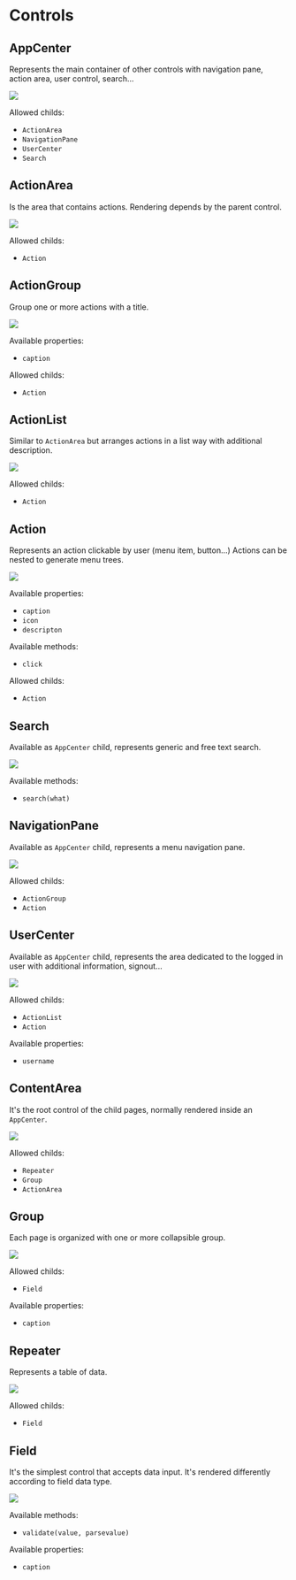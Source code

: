 # Controls

## AppCenter
Represents the main container of other controls with navigation pane, action area, user control, search...

![](img/ctl_appcenter.png)

Allowed childs:
* `ActionArea`
* `NavigationPane`
* `UserCenter`
* `Search`

## ActionArea
Is the area that contains actions. Rendering depends by the parent control.

![](img/ctl_actarea.png)

Allowed childs:
* `Action`

## ActionGroup
Group one or more actions with a title.

![](img/ctl_actgroup.png)

Available properties:
* `caption`

Allowed childs:
* `Action`

## ActionList
Similar to `ActionArea` but arranges actions in a list way with additional description.

![](img/ctl_actlist.png)

Allowed childs:
* `Action`

## Action
Represents an action clickable by user (menu item, button...)
Actions can be nested to generate menu trees.

![](img/ctl_action.png)

Available properties:
* `caption`
* `icon`
* `descripton`

Available methods:
* `click`

Allowed childs:
* `Action`


## Search
Available as `AppCenter` child, represents generic and free text search.

![](img/ctl_search.png)

Available methods:
* `search(what)`

## NavigationPane
Available as `AppCenter` child, represents a menu navigation pane.

![](img/ctl_navpane.png)

Allowed childs:
* `ActionGroup`
* `Action`

## UserCenter
Available as `AppCenter` child, represents the area dedicated to the logged in user with additional information, signout...

![](img/ctl_userctl.png)

Allowed childs:
* `ActionList`
* `Action`

Available properties:
* `username`

## ContentArea
It's the root control of the child pages, normally rendered inside an `AppCenter`.

![](img/ctl_contarea.png)

Allowed childs:
* `Repeater`
* `Group`
* `ActionArea`

## Group
Each page is organized with one or more collapsible group.

![](img/ctl_group.png)

Allowed childs:
* `Field`

Available properties:
* `caption`

## Repeater
Represents a table of data.

![](img/ctl_repeater.png)

Allowed childs:
* `Field`

## Field
It's the simplest control that accepts data input. It's rendered differently according to field data type.

![](img/ctl_field.png)

Available methods:
* `validate(value, parsevalue)`

Available properties:
* `caption`